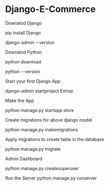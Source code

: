 # Django-E-Commerce
Downalod Django

pip install Django

django-admin --version

Downalod Python

python download

python --version

Start your first Django App

django-admin startproject Eshop

Make the App

python manage.py startapp store

Create migrations for above django model

python manage.py makemigrations 

Apply migrations to create table in the database

python manage.py migrate 

Admin Dashboard

python manage.py createsuperuser

Run the Server
python manage.py runserver
